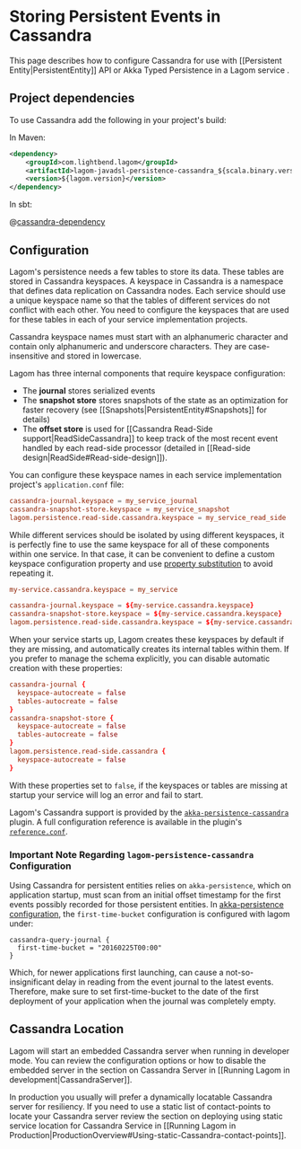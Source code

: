 # Storing Persistent Events in Cassandra

This page describes how to configure Cassandra for use with [[Persistent Entity|PersistentEntity]] API or Akka Typed Persistence in a Lagom service .

## Project dependencies

To use Cassandra add the following in your project's build:

In Maven:

```xml
<dependency>
    <groupId>com.lightbend.lagom</groupId>
    <artifactId>lagom-javadsl-persistence-cassandra_${scala.binary.version}</artifactId>
    <version>${lagom.version}</version>
</dependency>
```

In sbt:

@[cassandra-dependency](code/build-cluster.sbt)

## Configuration

Lagom's persistence needs a few tables to store its data. These tables are stored in Cassandra keyspaces. A keyspace in Cassandra is a namespace that defines data replication on Cassandra nodes. Each service should use a unique keyspace name so that the tables of different services do not conflict with each other. You need to configure the keyspaces that are used for these tables in each of your service implementation projects.

Cassandra keyspace names must start with an alphanumeric character and contain only alphanumeric and underscore characters. They are case-insensitive and stored in lowercase.

Lagom has three internal components that require keyspace configuration:

* The **journal** stores serialized events
* The **snapshot store** stores snapshots of the state as an optimization for faster recovery (see [[Snapshots|PersistentEntity#Snapshots]] for details)
* The **offset store** is used for [[Cassandra Read-Side support|ReadSideCassandra]] to keep track of the most recent event handled by each read-side processor (detailed in [[Read-side design|ReadSide#Read-side-design]]).

You can configure these keyspace names in each service implementation project's `application.conf` file:

```conf
cassandra-journal.keyspace = my_service_journal
cassandra-snapshot-store.keyspace = my_service_snapshot
lagom.persistence.read-side.cassandra.keyspace = my_service_read_side
```

While different services should be isolated by using different keyspaces, it is perfectly fine to use the same keyspace for all of these components within one service. In that case, it can be convenient to define a custom keyspace configuration property and use [property substitution](https://github.com/typesafehub/config#factor-out-common-values) to avoid repeating it.

```conf
my-service.cassandra.keyspace = my_service

cassandra-journal.keyspace = ${my-service.cassandra.keyspace}
cassandra-snapshot-store.keyspace = ${my-service.cassandra.keyspace}
lagom.persistence.read-side.cassandra.keyspace = ${my-service.cassandra.keyspace}
```

When your service starts up, Lagom creates these keyspaces by default if they are missing, and automatically creates its internal tables within them. If you prefer to manage the schema explicitly, you can disable automatic creation with these properties:

```conf
cassandra-journal {
  keyspace-autocreate = false
  tables-autocreate = false
}
cassandra-snapshot-store {
  keyspace-autocreate = false
  tables-autocreate = false
}
lagom.persistence.read-side.cassandra {
  keyspace-autocreate = false
}
```

With these properties set to `false`, if the keyspaces or tables are missing at startup your service will log an error and fail to start.

Lagom's Cassandra support is provided by the [`akka-persistence-cassandra`](https://doc.akka.io/docs/akka-persistence-cassandra/0.100/) plugin. A full configuration reference is available in the plugin's [`reference.conf`](https://github.com/akka/akka-persistence-cassandra/blob/v0.100/core/src/main/resources/reference.conf).

### Important Note Regarding `lagom-persistence-cassandra` Configuration

Using Cassandra for persistent entities relies on `akka-persistence`, which on application startup, must scan from an initial offset timestamp for the first events possibly recorded for those persistent entities. In [akka-persistence configuration](https://doc.akka.io/docs/akka-persistence-cassandra/current/events-by-tag.html), the `first-time-bucket` configuration is configured with lagom under:
```hocon
cassandra-query-journal {
  first-time-bucket = "20160225T00:00"
}
```
Which, for newer applications first launching, can cause a not-so-insignificant delay in reading from the event journal to the latest events. Therefore, make sure to set first-time-bucket to the date of the first deployment of your application when the journal was completely empty.

## Cassandra Location

Lagom will start an embedded Cassandra server when running in developer mode. You can review the configuration options or how to disable the embedded server in the section on Cassandra Server in [[Running Lagom in development|CassandraServer]].

In production you usually will prefer a dynamically locatable Cassandra server for resiliency. If you need to use a static list of contact-points to locate your Cassandra server review the section on deploying using static service location for Cassandra Service in [[Running Lagom in Production|ProductionOverview#Using-static-Cassandra-contact-points]].
